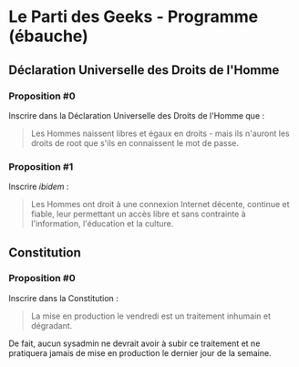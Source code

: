 # Le Parti des Geeks - Programme (ébauche)

## Déclaration Universelle des Droits de l'Homme

### Proposition #0

Inscrire dans la Déclaration Universelle des Droits de l'Homme que :

> Les Hommes naissent libres et égaux en droits - mais ils n'auront les
> droits de root que s'ils en connaissent le mot de passe.

### Proposition #1

Inscrire *ibidem* :

> Les Hommes ont droit à une connexion Internet décente, continue et fiable,
> leur permettant un accès libre et sans contrainte à l'information, l'éducation
> et la culture.

## Constitution

### Proposition #0

Inscrire dans la Constitution :

> La mise en production le vendredi est un traitement inhumain et dégradant. 

De fait, aucun sysadmin ne devrait avoir à subir ce traitement et ne pratiquera
jamais de mise en production le dernier jour de la semaine.